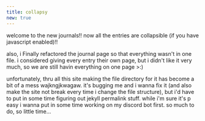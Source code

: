 ```yaml
---
title: collapsy
new: true
---
```

welcome to the new journals!! now all the entries are collapsible (if you have javascript enabled)!!

also, i Finally refactored the journal page so that everything wasn't in one file. i considered giving every entry their own page, 
but i didn't like it very much, so we are still havin everything on one page >:)

unfortunately, thru all this site making the file directory for it has become a bit of a mess wajkngjkwagaw. 
it's bugging me and i wanna fix it (and also make the site not break every time i change the file structure), 
but i'd have to put in some time figuring out jekyll permalink stuff. while i'm sure it's p easy i wanna put 
in some time working on my discord bot first. so much to do, so little time...